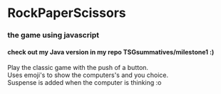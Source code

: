 # RockPaperScissors

### the game using javascript

#### check out my Java version in my repo TSGsummatives/milestone1 :)

Play the classic game with the push of a button.  
Uses emoji's to show the computers's and you choice.  
Suspense is added when the computer is thinking :o
